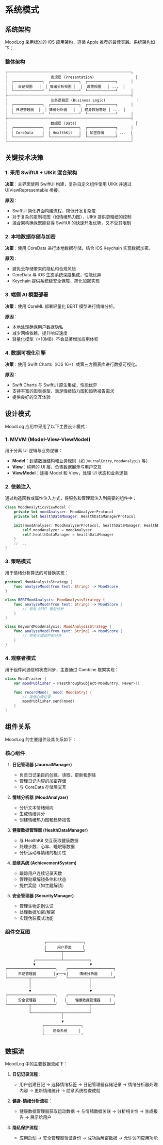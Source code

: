 # 系统模式

## 系统架构

MoodLog 采用标准的 iOS 应用架构，遵循 Apple 推荐的最佳实践。系统架构如下：

### 整体架构

```
┌─────────────────────────────────────────────────────────┐
│                    表现层 (Presentation)                   │
│  ┌─────────────┐  ┌─────────────┐  ┌─────────────┐      │
│  │  日记视图   │  │ 情绪分析视图 │  │  设置视图   │ ...  │
│  └─────────────┘  └─────────────┘  └─────────────┘      │
├─────────────────────────────────────────────────────────┤
│                    业务逻辑层 (Business Logic)              │
│  ┌─────────────┐  ┌─────────────┐  ┌─────────────┐      │
│  │ 日记管理器  │  │ 情绪分析器   │  │ 健身数据管理 │ ...  │
│  └─────────────┘  └─────────────┘  └─────────────┘      │
├─────────────────────────────────────────────────────────┤
│                    数据层 (Data)                           │
│  ┌─────────────┐  ┌─────────────┐  ┌─────────────┐      │
│  │ CoreData    │  │ HealthKit   │  │ 加密存储     │ ...  │
│  └─────────────┘  └─────────────┘  └─────────────┘      │
└─────────────────────────────────────────────────────────┘
```

## 关键技术决策

### 1. 采用 SwiftUI + UIKit 混合架构

**决策**：主界面使用 SwiftUI 构建，复杂自定义组件使用 UIKit 并通过 UIViewRepresentable 桥接。

**原因**：
- SwiftUI 简化界面构建流程，降低开发复杂度
- 对于复杂的定制视图（如情绪热力图），UIKit 提供更精细的控制
- 混合架构确保既能获得 SwiftUI 的快速开发优势，又不受其限制

### 2. 本地数据存储与加密

**决策**：使用 CoreData 进行本地数据存储，结合 iOS Keychain 实现数据加密。

**原因**：
- 避免云存储带来的隐私和合规风险
- CoreData 与 iOS 生态系统深度集成，性能优异
- Keychain 提供系统级安全保障，简化加密实现

### 3. 端侧 AI 模型部署

**决策**：使用 CoreML 部署轻量化 BERT 模型进行情绪分析。

**原因**：
- 本地处理确保用户数据隐私
- 减少网络依赖，提升响应速度
- 轻量化模型（<10MB）不会显著增加应用体积

### 4. 数据可视化引擎

**决策**：使用 Swift Charts（iOS 16+）或第三方图表库进行数据可视化。

**原因**：
- Swift Charts 与 SwiftUI 原生集成，性能优异
- 支持丰富的图表类型，满足情绪热力图和趋势报告需求
- 提供良好的交互体验

## 设计模式

MoodLog 应用中采用了以下主要设计模式：

### 1. MVVM (Model-View-ViewModel)

用于分离 UI 逻辑与业务逻辑：
- **Model**：封装数据结构和业务规则（如 `JournalEntry`, `MoodAnalysis` 等）
- **View**：纯粹的 UI 层，负责数据展示与用户交互
- **ViewModel**：连接 Model 和 View，处理 UI 状态和业务逻辑

### 2. 依赖注入

通过构造函数或属性注入方式，将服务和管理器注入到需要的组件中：
```swift
class MoodAnalyticsViewModel {
    private let moodAnalyzer: MoodAnalyzerProtocol
    private let healthDataManager: HealthDataManagerProtocol
    
    init(moodAnalyzer: MoodAnalyzerProtocol, healthDataManager: HealthDataManagerProtocol) {
        self.moodAnalyzer = moodAnalyzer
        self.healthDataManager = healthDataManager
    }
    // ...
}
```

### 3. 策略模式

用于情绪分析算法的可替换实现：
```swift
protocol MoodAnalysisStrategy {
    func analyzeMood(from text: String) -> MoodScore
}

class BERTMoodAnalysis: MoodAnalysisStrategy {
    func analyzeMood(from text: String) -> MoodScore {
        // 使用 BERT 模型分析
    }
}

class KeywordMoodAnalysis: MoodAnalysisStrategy {
    func analyzeMood(from text: String) -> MoodScore {
        // 使用关键词匹配分析
    }
}
```

### 4. 观察者模式

用于组件间通信和状态同步，主要通过 Combine 框架实现：
```swift
class MoodTracker {
    var moodPublisher = PassthroughSubject<MoodEntry, Never>()
    
    func recordMood(_ mood: MoodEntry) {
        // 存储心情记录
        moodPublisher.send(mood)
    }
}
```

## 组件关系

MoodLog 的主要组件及其关系如下：

### 核心组件

1. **日记管理器 (JournalManager)**
   - 负责日记条目的创建、读取、更新和删除
   - 管理日记内容的加密存储
   - 与 CoreData 存储层交互

2. **情绪分析器 (MoodAnalyzer)**
   - 分析文本情绪倾向
   - 生成情绪评分
   - 创建情绪热力图和趋势报告

3. **健康数据管理器 (HealthDataManager)**
   - 与 HealthKit 交互获取健康数据
   - 处理步数、心率、睡眠等数据
   - 分析运动与情绪的相关性

4. **勋章系统 (AchievementSystem)**
   - 跟踪用户连续记录天数
   - 管理勋章解锁条件和状态
   - 提供奖励（如主题解锁）

5. **安全管理器 (SecurityManager)**
   - 管理生物识别认证
   - 处理数据加密/解密
   - 实现伪装模式功能

### 组件交互图

```
                  ┌─────────────────┐
                  │     用户界面     │
                  └───────┬─────────┘
                          │
             ┌────────────┴────────────┐
             ▼                         ▼
┌──────────────────────┐    ┌─────────────────────┐
│     日记管理器        │◄───►│     情绪分析器      │
└──────────┬───────────┘    └──────────┬──────────┘
           │                           │
           │                           │
           ▼                           ▼
┌──────────────────────┐    ┌─────────────────────┐
│     安全管理器        │    │    健康数据管理器    │
└──────────┬───────────┘    └──────────┬──────────┘
           │                           │
           └──────────────┬────────────┘
                          │
                          ▼
                 ┌─────────────────┐
                 │    勋章系统     │
                 └─────────────────┘
```

## 数据流

MoodLog 中的主要数据流如下：

1. **日记记录流程**：
   - 用户创建日记 → 选择情绪标签 → 日记管理器存储记录 → 情绪分析器处理内容 → 更新情绪统计 → 勋章系统检查成就

2. **健身-情绪分析流程**：
   - 健康数据管理器获取运动数据 → 与情绪数据关联 → 分析相关性 → 生成报告 → 展示给用户

3. **隐私保护流程**：
   - 应用启动 → 安全管理器验证身份 → 成功后解密数据 → 允许访问应用功能 